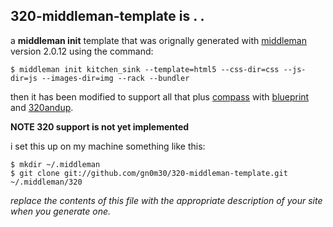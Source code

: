 320-middleman-template is . . 
-----
a __middleman init__ template that was orignally generated with [middleman](https://github.com/tdreyno/middleman) version 2.0.12 using the command:

```
$ middleman init kitchen_sink --template=html5 --css-dir=css --js-dir=js --images-dir=img --rack --bundler
```

then it has been modified to support all that plus [compass](http://compass-style.org/) with [blueprint](http://blueprintcss.org/) and [320andup](http://stuffandnonsense.co.uk/projects/320andup/).

__NOTE 320 support is not yet implemented__

i set this up on my machine something like this:

```
$ mkdir ~/.middleman
$ git clone git://github.com/gn0m30/320-middleman-template.git ~/.middleman/320
```

_replace the contents of this file with the appropriate description of your site when you generate one._